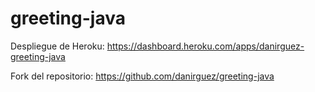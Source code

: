 # greeting-java

Despliegue de Heroku: https://dashboard.heroku.com/apps/danirguez-greeting-java

Fork del repositorio: https://github.com/danirguez/greeting-java
